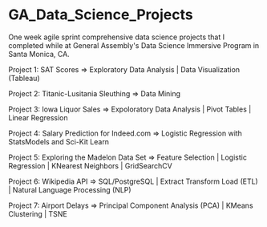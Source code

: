 # GA_Data_Science_Projects
One week agile sprint comprehensive data science projects that I completed while at General Assembly's Data Science Immersive Program in Santa Monica, CA. 

Project 1: SAT Scores                             =>       Exploratory Data Analysis | Data Visualization (Tableau)

Project 2: Titanic-Lusitania Sleuthing            =>       Data Mining

Project 3: Iowa Liquor Sales                      =>       Expoloratory Data Analysis | Pivot Tables | Linear Regression

Project 4: Salary Prediction for Indeed.com       =>       Logistic Regression with StatsModels and Sci-Kit Learn

Project 5: Exploring the Madelon Data Set         =>       Feature Selection | Logistic Regression | KNearest Neighbors | GridSearchCV

Project 6: Wikipedia API                          =>       SQL/PostgreSQL | Extract Transform Load (ETL) | Natural Language Processing (NLP)

Project 7: Airport Delays                         =>       Principal Component Analysis (PCA) | KMeans Clustering | TSNE 
